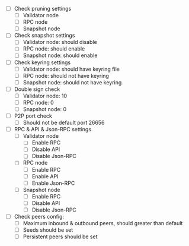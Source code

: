 - [ ] Check pruning settings
  - [ ] Validator node
  - [ ] RPC node
  - [ ] Snapshot node
- [ ] Check snapshot settings
  - [ ] Validator node: should disable
  - [ ] RPC node: should enable
  - [ ] Snapshot node: should enable
- [ ] Check keyring settings
  - [ ] Validator node: should have keyring file
  - [ ] RPC node: should not have keyring
  - [ ] Snapshot node: should not have keyring
- [ ] Double sign check
  - [ ] Validator node: 10
  - [ ] RPC node: 0
  - [ ] Snapshot node: 0
- [ ] P2P port check
  - [ ] Should not be default port 26656
- [ ] RPC & API & Json-RPC settings
  - [ ] Validator node
    - [ ] Enable RPC
    - [ ] Disable API
    - [ ] Disable Json-RPC
  - [ ] RPC node
    - [ ] Enable RPC
    - [ ] Enable API
    - [ ] Enable Json-RPC
  - [ ] Snapshot node
    - [ ] Enable RPC
    - [ ] Disable API
    - [ ] Disable Json-RPC
- [ ] Check peers config:
  - [ ] Maximum inbound & outbound peers, should greater than default
  - [ ] Seeds should be set
  - [ ] Persistent peers should be set